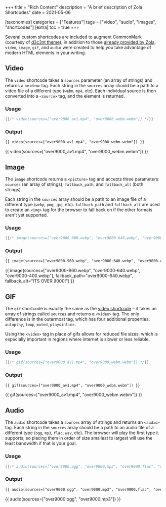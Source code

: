 +++
title = "Rich Content"
description = "A brief description of Zola Shortcodes"
date = 2021-05-06

[taxonomies]
categories = ["Features"]
tags = ["video", "audio", "images", "shortcodes"]
[extra]
toc = true
+++

Several custom shortcodes are included to augment CommonMark (courtesy of [d3c3nt theme](https://d3c3nt.figbert.com/posts/rich-content/)), in addition to those [already provided by Zola][built-in]. `video`, `image`, `gif`, and `audio` were created to help you take advantage of modern HTML elements in your writing.

<!-- more -->

## Video

The `video` shortcode takes a `sources` parameter (an array of strings)
and returns a `<video>` tag. Each string in the `sources` array should
be a path to a video file of a different type (`webm`, `mp4`, etc). Each
individual source is then converted into a `<source>` tag, and the
element is returned.

### Usage
```rs
{{/* video(sources=["over9000_av1.mp4", "over9000_webm.webm"]) */}}
```
### Output
```html
{{ video(sources=["over9000_av1.mp4", "over9000_webm.webm"]) }}
```
{{ video(sources=["over9000_av1.mp4", "over9000_webm.webm"]) }}

## Image

The `image` shortcode returns a `<picture>` tag and accepts three
parameters: `sources` (an array of strings), `fallback_path`, and
`fallback_alt` (both strings).

Each string in the `sources` array should be a path to an image file of
a different type (`webp`, `png`, `jpg`, etc). `fallback_path` and
`fallback_alt` are used to create an `<img>` tag for the browser to fall
back on if the other formats aren't yet supported.

### Usage
```rs
{{/* image(sources=["over9000-960.webp", "over9000-640.webp", "over9000-400.webp"], fallback_path="over9000-640.webp", fallback_alt="ITS OVER 9000!") */}}
```
### Output
```html
{{ image(sources=["over9000-960.webp", "over9000-640.webp", "over9000-400.webp"], fallback_path="over9000-640.webp", fallback_alt="ITS OVER 9000!") }}
```
{{ image(sources=["over9000-960.webp", "over9000-640.webp", "over9000-400.webp"], fallback_path="over9000-640.webp", fallback_alt="ITS OVER 9000!") }}

## GIF

The `gif` shortcode is exactly the same as the [video shortcode][video]
– it takes an array of strings called `sources` and returns a
`<video>` tag. The only difference is in the outermost tag, which has
four additional properties: `autoplay`, `loop`, `muted`, `playsinline`.

Using the `<video>` tag in place of gifs allows for reduced file sizes,
which is especially important in regions where internet is slower or
less reliable.

### Usage
```rs
{{/* gif(sources=["over9000_av1.mp4", "over9000_webm.webm"]) */}}
```
### Output
```html
{{ gif(sources=["over9000_av1.mp4", "over9000_webm.webm"]) }}
```
{{ gif(sources=["over9000_av1.mp4", "over9000_webm.webm"]) }}

## Audio

The `audio` shortcode takes a `sources` array of strings and returns an
`<audio>` tag. Each string in the `sources` array should be a path to an
audio file of a different type (`ogg`, `mp3`, `flac`, `wav`, etc).
The browser will play the first type it supports, so placing them in order of size smallest to largest will use the least bandwidth if that is your goal.

### Usage
```rs
{{/* audio(sources=["over9000.ogg", "over9000.mp3", "over9000.flac", "over9000.wav"]) */}}
```
### Output
```html
{{ audio(sources=["over9000.ogg", "over9000.mp3", "over9000.flac", "over9000.wav"]) }}
```
{{ audio(sources=["over9000.ogg", "over9000.mp3"]) }}

[built-in]: https://www.getzola.org/documentation/content/shortcodes/#built-in-shortcodes
[video]: @/overview-rich-content/index.md#video
